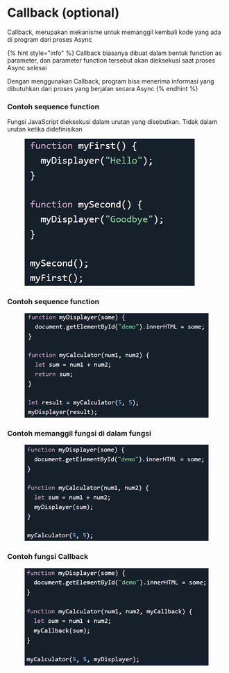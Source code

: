 # Callback (optional)

Callback, merupakan mekanisme untuk memanggil kembali kode yang ada di program dari proses Async

{% hint style="info" %}
Callback biasanya dibuat dalam bentuk function as parameter, dan parameter function tersebut akan dieksekusi saat proses Async selesai

Dengan menggunakan Callback, program bisa menerima informasi yang dibutuhkan dari proses yang berjalan secara Async
{% endhint %}

### Contoh sequence function

Fungsi JavaScript dieksekusi dalam urutan yang disebutkan. Tidak dalam urutan ketika didefinisikan

<figure><img src="../.gitbook/assets/image (8) (1).png" alt=""><figcaption></figcaption></figure>

### Contoh sequence function

<figure><img src="../.gitbook/assets/image (7).png" alt=""><figcaption></figcaption></figure>

### Contoh memanggil fungsi di dalam fungsi

<figure><img src="../.gitbook/assets/image (2) (3).png" alt=""><figcaption></figcaption></figure>

### Contoh fungsi Callback

<figure><img src="../.gitbook/assets/image (6) (1).png" alt=""><figcaption></figcaption></figure>

